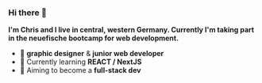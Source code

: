 ### Hi there :wave:

**I'm Chris and I live in central, western Germany. Currently I'm taking part in the neuefische bootcamp for web development.**

- 📌 **graphic designer** & **junior web developer**
- 🌱 Currently learning **REACT / NextJS**
- 🎯 Aiming to become a **full-stack dev**
